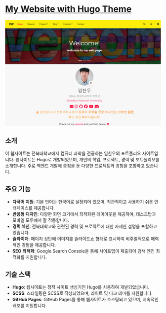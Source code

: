 # [My Website with Hugo Theme](https://github.com/wowchemy/starter-hugo-portfolio-theme)

[![Screenshot](preview.png)](https://chanwoo184.github.io/)

## 소개

이 웹사이트는 전북대학교에서 컴퓨터 과학을 전공하는 임찬우의 포트폴리오 사이트입니다. 웹사이트는 Hugo로 개발되었으며, 개인의 학업, 프로젝트, 경력 및 포트폴리오를 소개합니다. 주로 백엔드 개발에 중점을 둔 다양한 프로젝트와 경험을 포함하고 있습니다.

## 주요 기능

- **다국어 지원**: 기본 언어는 한국어로 설정되어 있으며, 직관적이고 사용하기 쉬운 인터페이스를 제공합니다.
- **반응형 디자인**: 다양한 화면 크기에서 최적화된 레이아웃을 제공하여, 데스크탑과 모바일 모두에서 잘 작동합니다.
- **경력 섹션**: 전북대학교와 관련된 경력 및 프로젝트에 대한 자세한 설명을 포함하고 있습니다.
- **슬라이더**: 페이지 상단에 이미지를 슬라이드쇼 형태로 표시하여 비주얼적으로 매력적인 경험을 제공합니다.
- **SEO 최적화**: Google Search Console을 통해 사이트맵이 제출되어 검색 엔진 최적화를 지원합니다.

## 기술 스택

- **Hugo**: 웹사이트는 정적 사이트 생성기인 Hugo를 사용하여 개발되었습니다.
- **SCSS**: 스타일링은 SCSS로 작성되었으며, 라이트 및 다크 테마를 지원합니다.
- **GitHub Pages**: GitHub Pages를 통해 웹사이트가 호스팅되고 있으며, 지속적인 배포를 지원합니다.
